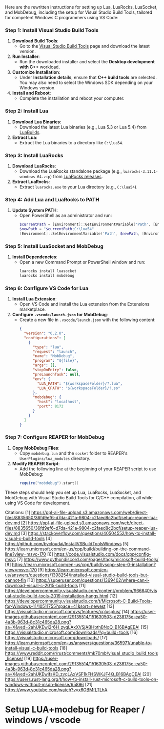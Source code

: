 
Here are the rewritten instructions for setting up Lua, LuaRocks, LuaSocket, and MobDebug, including the setup for Visual Studio Build Tools, tailored for competent Windows C programmers using VS Code:

### Step 1: Install Visual Studio Build Tools

1. **Download Build Tools**:
   - Go to the [Visual Studio Build Tools](https://visualstudio.microsoft.com/downloads/#build-tools-for-visual-studio-2022) page and download the latest version.
2. **Run Installer**:
   - Run the downloaded installer and select the **Desktop development with C++** workload.
3. **Customize Installation**:
   - Under **Installation details**, ensure that **C++ build tools** are selected. You may also need to select the Windows SDK depending on your Windows version.
4. **Install and Reboot**:
   - Complete the installation and reboot your computer.

### Step 2: Install Lua

1. **Download Lua Binaries**:
   - Download the latest Lua binaries (e.g., Lua 5.3 or Lua 5.4) from [LuaBuilds](https://joedf.github.io/LuaBuilds/).
2. **Extract Lua**:
   - Extract the Lua binaries to a directory like `C:\lua54`.

### Step 3: Install LuaRocks

1. **Download LuaRocks**:
   - Download the LuaRocks standalone package (e.g., `luarocks-3.11.1-windows-64.zip`) from [LuaRocks releases](https://luarocks.github.io/luarocks/releases/).
2. **Extract LuaRocks**:
   - Extract `luarocks.exe` to your Lua directory (e.g., `C:\lua54`).

### Step 4: Add Lua and LuaRocks to PATH

1. **Update System PATH**:
   - Open PowerShell as an administrator and run:
     ```powershell
     $currentPath = [Environment]::GetEnvironmentVariable('Path', [EnvironmentVariableTarget]::Machine)
     $newPath = "$currentPath;C:\lua54"
     [Environment]::SetEnvironmentVariable('Path', $newPath, [EnvironmentVariableTarget]::Machine)
     ```

### Step 5: Install LuaSocket and MobDebug

1. **Install Dependencies**:
   - Open a new Command Prompt or PowerShell window and run:
     ```bash
     luarocks install luasocket
     luarocks install mobdebug
     ```

### Step 6: Configure VS Code for Lua

1. **Install Lua Extension**:
   - Open VS Code and install the Lua extension from the Extensions marketplace.
2. **Configure `.vscode/launch.json` for MobDebug**:
   - Create a new file in `.vscode/launch.json` with the following content:
     ```json
     {
       "version": "0.2.0",
       "configurations": [
         {
           "type": "lua",
           "request": "launch",
           "name": "MobDebug",
           "program": "${file}",
           "args": [],
           "stopOnEntry": false,
           "preLaunchTask": null,
           "env": {
             "LUA_PATH": "${workspaceFolder}/?.lua",
             "LUA_CPATH": "${workspaceFolder}/?.so"
           },
           "mobdebug": {
             "host": "localhost",
             "port": 8172
           }
         }
       ]
     }
     ```

### Step 7: Configure REAPER for MobDebug

1. **Copy MobDebug Files**:
   - Copy `mobdebug.lua` and the `socket` folder to REAPER's `UserPlugins/lua_modules` directory.
2. **Modify REAPER Script**:
   - Add the following line at the beginning of your REAPER script to use MobDebug:
     ```lua
     require("mobdebug").start()
     ```

These steps should help you set up Lua, LuaRocks, LuaSocket, and MobDebug with Visual Studio Build Tools for C/C++ compilation, all while using VS Code for development.

Citations:
[1] https://ppl-ai-file-upload.s3.amazonaws.com/web/direct-files/8835650/36fd9ef6-d7da-421a-9804-c2faed8c2bcf/setup-reaper-lua-dev.md
[2] https://ppl-ai-file-upload.s3.amazonaws.com/web/direct-files/8835650/36fd9ef6-d7da-421a-9804-c2faed8c2bcf/setup-reaper-lua-dev.md
[3] https://stackoverflow.com/questions/40504552/how-to-install-visual-c-build-tools
[4] https://github.com/bycloudai/InstallVSBuildToolsWindows
[5] https://learn.microsoft.com/en-us/cpp/build/building-on-the-command-line?view=msvc-170
[6] https://code.visualstudio.com/docs/cpp/config-msvc
[7] https://www.pythondiscord.com/pages/tags/microsoft-build-tools/
[8] https://learn.microsoft.com/en-us/cpp/build/vscpp-step-0-installation?view=msvc-170
[9] https://learn.microsoft.com/en-us/answers/questions/1398254/installed-visual-studio-build-tools-but-cannot-fin
[10] https://superuser.com/questions/1369402/where-can-i-download-visual-c-2015-build-tools
[11] https://developercommunity.visualstudio.com/content/problem/966640/visual-studio-build-tools-2019-installation-hangs.html
[12] https://developercommunity.visualstudio.com/t/Microsoft-C-Build-Tools-for-Windows-11/10511755?space=41&sort=newest
[13] https://visualstudio.microsoft.com/vs/features/cplusplus/
[14] https://user-images.githubusercontent.com/29135514/151630503-d238175e-ea50-4a3b-963d-8c31c465da28.png?sa=X&ved=2ahUKEwj2r6H_zvqLAxXVSjABHbthBNoQ_B16BAgEEAI
[15] https://visualstudio.microsoft.com/downloads/?q=build+tools
[16] https://visualstudio.microsoft.com/downloads/
[17] https://learn.microsoft.com/en-us/answers/questions/365971/unable-to-install-visual-c-build-tools
[18] https://www.reddit.com/r/rust/comments/mk70mb/visual_studio_build_tools_license/
[19] https://user-images.githubusercontent.com/29135514/151630503-d238175e-ea50-4a3b-963d-8c31c465da28.png?sa=X&ved=2ahUKEwifsKD_zvqLAxVSF1kFHSWKJF4Q_B16BAgCEAI
[20] https://users.rust-lang.org/t/how-to-install-rust-microsoft-c-build-tools-on-windows-without-msdn-license/65896
[21] https://www.youtube.com/watch?v=x6OBMfLTLhA
#  Setup LUA+modebug for Reaper / windows / vscode
